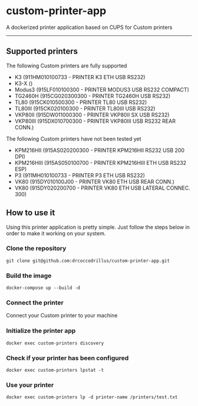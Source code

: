 # custom-printer-app

A dockerized printer application based on CUPS for Custom printers

***

## Supported printers

The following Custom printers are fully supported

- K3            (911HM010100733 - PRINTER K3 ETH USB RS232)
- K3-X          ()
- Modus3        (915LF010100300 - PRINTER MODUS3 USB RS232 COMPACT)
- TG2460H       (915CG020300300 - PRINTER TG2460H USB RS232)
- TL80          (915CK010500300 - PRINTER TL80 USB RS232)
- TL80III       (915CK020100300 - PRINTER TL80III USB RS232)
- VKP80II       (915DW011000300 - PRINTER VKP80II SX USB RS232)
- VKP80III      (915DX010700300 - PRINTER VKP80III USB RS232 REAR CONN.)

The following Custom printers have not been tested yet
- KPM216HII     (915AS020200300 - PRINTER KPM216HII RS232 USB 200 DPI)
- KPM216HIII    (915AS050100700 - PRINTER KPM216HIII ETH USB RS232 ESP)
- P3            (911MH010100733 - PRINTER P3 ETH USB RS232)
- VK80          (915DY010100J00 - PRINTER VK80 ETH USB REAR CONN.)
- VK80          (915DY020200700 - PRINTER VK80 ETH USB LATERAL CONNEC. 300)

## How to use it

Using this printer application is pretty simple. Just follow the steps below in order to make it working on your system.

### Clone the repository

`git clone git@github.com:drcoccodrillus/custom-printer-app.git`

### Build the image

`docker-compose up --build -d`

### Connect the printer

Connect your Custom printer to your machine

### Initialize the printer app

`docker exec custom-printers discovery`

### Check if your printer has been configured

`docker exec custom-printers lpstat -t`

### Use your printer

`docker exec custom-printers lp -d printer-name /printers/test.txt`